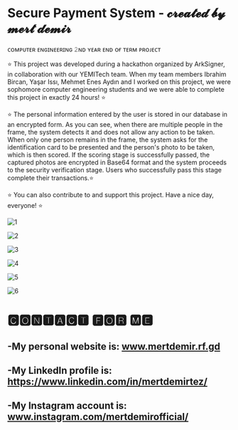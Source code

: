 # Secure Payment System - 𝓬𝓻𝓮𝓪𝓽𝓮𝓭 𝓫𝔂 𝓶𝓮𝓻𝓽 𝓭𝓮𝓶𝓲𝓻
 
ᴄᴏᴍᴘᴜᴛᴇʀ ᴇɴɢɪɴᴇᴇʀɪɴɢ 𝟸ɴᴅ ʏᴇᴀʀ ᴇɴᴅ ᴏғ ᴛᴇʀᴍ ᴘʀᴏᴊᴇᴄᴛ
 
⭐ This project was developed during a hackathon organized by ArkSigner, in collaboration with our YEMITech team. When my team members Ibrahim Bircan, Yaşar Issı, Mehmet Enes Aydın and I worked on this project, we were sophomore computer engineering students and we were able to complete this project in exactly 24 hours! ⭐

⭐ The personal information entered by the user is stored in our database in an encrypted form. As you can see, when there are multiple people in the frame, the system detects it and does not allow any action to be taken. When only one person remains in the frame, the system asks for the identification card to be presented and the person's photo to be taken, which is then scored. If the scoring stage is successfully passed, the captured photos are encrypted in Base64 format and the system proceeds to the security verification stage. Users who successfully pass this stage complete their transactions.⭐

⭐ You can also contribute to and support this project. Have a nice day, everyone! ⭐

![1](https://user-images.githubusercontent.com/101717064/228056414-5ae83d1a-cb34-48fc-bf91-67f7a51c4874.png)

![2](https://user-images.githubusercontent.com/101717064/228056425-f1b0ade2-3e6a-41e7-9cd8-ae91d3403c8b.png)

![3](https://user-images.githubusercontent.com/101717064/228056431-a9d82203-5412-44e7-ba7c-dccb0d10bc68.jpg)

![4](https://user-images.githubusercontent.com/101717064/228056435-546b815e-170e-4806-bd9c-aa80d941885a.png)

![5](https://user-images.githubusercontent.com/101717064/228056444-ed79cdbe-7b96-4a14-9d2e-e4db7f805608.png)

![6](https://user-images.githubusercontent.com/101717064/228056470-fe234c6c-3979-45ac-8eec-a14664181bd0.png)

# 🅲🅾🅽🆃🅰🅲🆃 🅵🅾🆁 🅼🅴
-My personal website is: www.mertdemir.rf.gd
- 
-My LinkedIn profile is: https://www.linkedin.com/in/mertdemirtez/
-
-My Instagram account is: www.instagram.com/mertdemirofficial/
-
